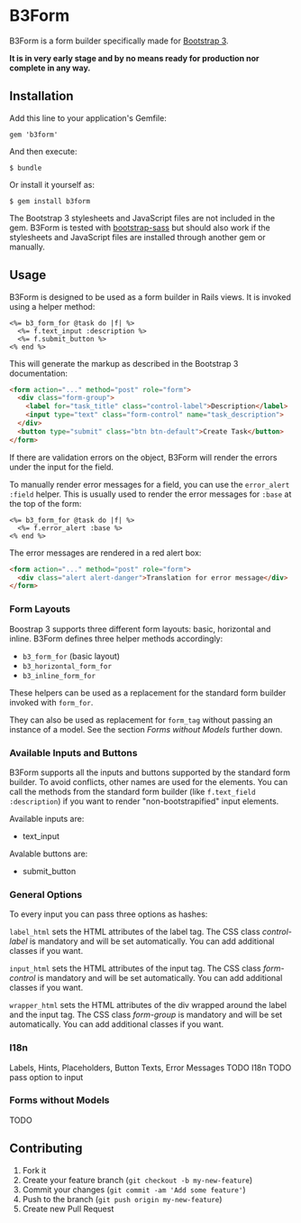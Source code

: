 # B3Form

B3Form is a form builder specifically made for
[Bootstrap 3](http://getbootstrap.com).

**It is in very early stage and by no means ready for production nor complete in
any way.**



## Installation

Add this line to your application's Gemfile:

    gem 'b3form'

And then execute:

    $ bundle

Or install it yourself as:

    $ gem install b3form

The Bootstrap 3 stylesheets and JavaScript files are not included in the gem. B3Form is tested with
[bootstrap-sass](https://github.com/thomas-mcdonald/bootstrap-sass) but should
also work if the stylesheets and JavaScript files are installed through
another gem or manually.



## Usage

B3Form is designed to be used as a form builder in Rails views. It is invoked
using a helper method:

```erb
<%= b3_form_for @task do |f| %>
  <%= f.text_input :description %>
  <%= f.submit_button %>
<% end %>
```

This will generate the markup as described in the Bootstrap 3 documentation:

```html
<form action="..." method="post" role="form">
  <div class="form-group">
    <label for="task_title" class="control-label">Description</label>
    <input type="text" class="form-control" name="task_description">
  </div>
  <button type="submit" class="btn btn-default">Create Task</button>
</form>
```

If there are validation errors on the object, B3Form will render the errors
under the input for the field.

To manually render error messages for a field, you can use the
`error_alert :field` helper. This is usually used to render the error messages
for `:base` at the top of the form:

```erb
<%= b3_form_for @task do |f| %>
  <%= f.error_alert :base %>
<% end %>
```

The error messages are rendered in a red alert box:

```html
<form action="..." method="post" role="form">
  <div class="alert alert-danger">Translation for error message</div>
</form>
```



### Form Layouts

Boostrap 3 supports three different form layouts: basic, horizontal and inline.
B3Form defines three helper methods accordingly:

  * `b3_form_for` (basic layout)
  * `b3_horizontal_form_for`
  * `b3_inline_form_for`

These helpers can be used as a replacement for the standard form builder
invoked with `form_for`.

They can also be used as replacement for `form_tag` without passing an instance
of a model. See the section *Forms without Models* further down.



### Available Inputs and Buttons

B3Form supports all the inputs and buttons supported by the standard form
builder. To avoid conflicts, other names are used for the elements. You can call
the methods from the standard form builder (like `f.text_field :description`) if
you want to render "non-bootstrapified" input elements.

Available inputs are:

  * text_input

Avalable buttons are:

  * submit_button


### General Options

To every input you can pass three options as hashes:

`label_html` sets the HTML attributes of the label tag. The CSS class
*control-label* is mandatory and will be set automatically. You can add
additional classes if you want.

`input_html` sets the HTML attributes of the input tag. The CSS class
*form-control* is mandatory and will be set automatically. You can add
additional classes if you want.

`wrapper_html` sets the HTML attributes of the div wrapped around the label and
the input tag. The CSS class *form-group* is mandatory and will be set automatically. You can add additional classes if you want.



### I18n

Labels, Hints, Placeholders, Button Texts, Error Messages
TODO I18n
TODO pass option to input




### Forms without Models

TODO



## Contributing

1. Fork it
2. Create your feature branch (`git checkout -b my-new-feature`)
3. Commit your changes (`git commit -am 'Add some feature'`)
4. Push to the branch (`git push origin my-new-feature`)
5. Create new Pull Request
